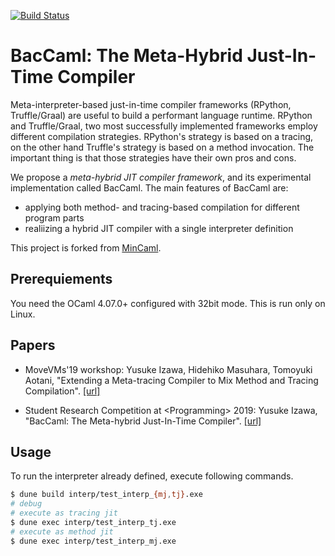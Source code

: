 [![Build Status](https://travis-ci.org/prg-titech/baccaml.svg?branch=develop)](https://travis-ci.org/prg-titech/baccaml)

# BacCaml: The Meta-Hybrid Just-In-Time Compiler

Meta-interpreter-based just-in-time compiler frameworks (RPython, Truffle/Graal) are useful to build a performant language runtime.
RPython and Truffle/Graal, two most successfully implemented frameworks employ different compilation strategies.
RPython's strategy is based on a tracing, on the other hand Truffle's strategy is based on a method invocation.
The important thing is that those strategies have their own pros and cons.

We propose a _meta-hybrid JIT compiler framework_, and its experimental implementation called BacCaml.
The main features of BacCaml are:

- applying both method- and tracing-based compilation for different program parts
- realiizing a hybrid JIT compiler with a single interpreter definition

This project is forked from <a href="https://github.com/esumii/min-caml">MinCaml</a>.

## Prerequiements

You need the OCaml 4.07.0+ configured with 32bit mode. This is run only on Linux.

## Papers

- MoveVMs'19 workshop: Yusuke Izawa, Hidehiko Masuhara, Tomoyuki Aotani, "Extending a Meta-tracing Compiler to Mix Method and Tracing Compilation". [[url]](https://3tty0n.github.io/baccaml-programming-morevms-2019.pdf)

- Student Research Competition at &lt;Programming&gt; 2019: Yusuke Izawa, "BacCaml: The Meta-hybrid Just-In-Time Compiler". [[url]](https://3tty0n.github.io/baccaml-programming-src-2019.pdf)

## Usage

To run the interpreter already defined, execute following commands.

```bash
$ dune build interp/test_interp_{mj,tj}.exe
# debug
# execute as tracing jit
$ dune exec interp/test_interp_tj.exe
# execute as method jit
$ dune exec interp/test_interp_mj.exe
```
